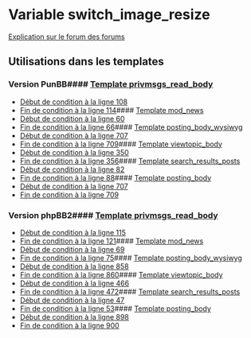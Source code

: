 # Variable switch_image_resize
[Explication sur le forum des forums](http://forum.forumactif.com/t294113-listing-des-variables#switch_image_resize)
## Utilisations dans les templates
### Version PunBB#### [Template privmsgs_read_body](punbb/privmsgs_read_body.md)
* [Début de condition à la ligne 108](../punbb/privmsgs_read_body.tpl#L108)
* [Fin de condition à la ligne 114](../punbb/privmsgs_read_body.tpl#L114)#### [Template mod_news](punbb/mod_news.md)
* [Début de condition à la ligne 60](../punbb/mod_news.tpl#L60)
* [Fin de condition à la ligne 66](../punbb/mod_news.tpl#L66)#### [Template posting_body_wysiwyg](punbb/posting_body_wysiwyg.md)
* [Début de condition à la ligne 707](../punbb/posting_body_wysiwyg.tpl#L707)
* [Fin de condition à la ligne 709](../punbb/posting_body_wysiwyg.tpl#L709)#### [Template viewtopic_body](punbb/viewtopic_body.md)
* [Début de condition à la ligne 350](../punbb/viewtopic_body.tpl#L350)
* [Fin de condition à la ligne 356](../punbb/viewtopic_body.tpl#L356)#### [Template search_results_posts](punbb/search_results_posts.md)
* [Début de condition à la ligne 82](../punbb/search_results_posts.tpl#L82)
* [Fin de condition à la ligne 88](../punbb/search_results_posts.tpl#L88)#### [Template posting_body](punbb/posting_body.md)
* [Début de condition à la ligne 707](../punbb/posting_body.tpl#L707)
* [Fin de condition à la ligne 709](../punbb/posting_body.tpl#L709)
### Version phpBB2#### [Template privmsgs_read_body](subsilver/privmsgs_read_body.md)
* [Début de condition à la ligne 115](../subsilver/privmsgs_read_body.tpl#L115)
* [Fin de condition à la ligne 121](../subsilver/privmsgs_read_body.tpl#L121)#### [Template mod_news](subsilver/mod_news.md)
* [Début de condition à la ligne 69](../subsilver/mod_news.tpl#L69)
* [Fin de condition à la ligne 75](../subsilver/mod_news.tpl#L75)#### [Template posting_body_wysiwyg](subsilver/posting_body_wysiwyg.md)
* [Début de condition à la ligne 858](../subsilver/posting_body_wysiwyg.tpl#L858)
* [Fin de condition à la ligne 860](../subsilver/posting_body_wysiwyg.tpl#L860)#### [Template viewtopic_body](subsilver/viewtopic_body.md)
* [Début de condition à la ligne 466](../subsilver/viewtopic_body.tpl#L466)
* [Fin de condition à la ligne 472](../subsilver/viewtopic_body.tpl#L472)#### [Template search_results_posts](subsilver/search_results_posts.md)
* [Début de condition à la ligne 47](../subsilver/search_results_posts.tpl#L47)
* [Fin de condition à la ligne 53](../subsilver/search_results_posts.tpl#L53)#### [Template posting_body](subsilver/posting_body.md)
* [Début de condition à la ligne 898](../subsilver/posting_body.tpl#L898)
* [Fin de condition à la ligne 900](../subsilver/posting_body.tpl#L900)